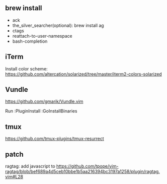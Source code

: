 brew install
------------
- ack
- the_silver_searcher(optional): brew install ag
- ctags
- reattach-to-user-namespace
- bash-completion

iTerm
-----
Install color scheme: https://github.com/altercation/solarized/tree/master/iterm2-colors-solarized

Vundle
------
https://github.com/gmarik/Vundle.vim

Run
:PluginInstall
:GoInstallBinaries

tmux
----
https://github.com/tmux-plugins/tmux-resurrect

patch
-----
ragtag: add javascript to https://github.com/tpope/vim-ragtag/blob/bef689a4d5ceb10bbe1b5aa216394bc3197a1258/plugin/ragtag.vim#L28
